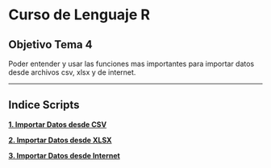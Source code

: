 Curso de Lenguaje R
===================

Objetivo Tema 4
--------

Poder entender y usar las funciones mas importantes para importar datos desde archivos csv, xlsx y de internet.

------------------------

Indice Scripts
------

**[1. Importar Datos desde CSV](Lectura1.md)**

**[2. Importar Datos desde XLSX](Lectura2.md)**

**[3. Importar Datos desde Internet](Lectura3.md)**
